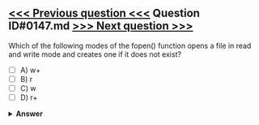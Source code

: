[<<< Previous question <<<](0146.md)   Question ID#0147.md   [>>> Next question >>>](0148.md)
---

Which of the following modes of the fopen() function opens a file in read and write mode and creates one if it does not exist?

- [ ] A) w+
- [ ] B) r
- [ ] C) w
- [ ] D) r+

<details><summary><b>Answer</b></summary>
<p>
  Answer: <strong>A</strong>
</p>
</details>
